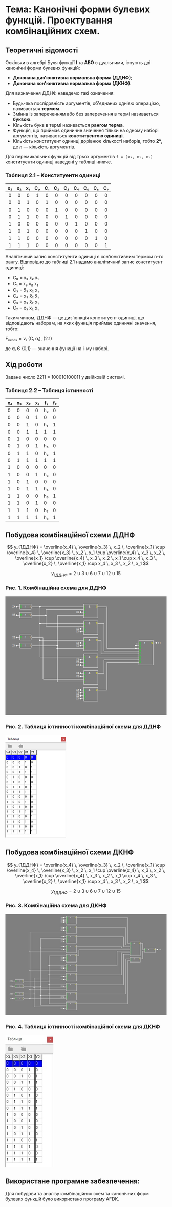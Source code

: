 # Тема: Канонічні форми булевих функцій. Проектування комбінаційних схем.

## Теоретичні відомості

Оскільки в алгебрі Буля функції **І** та **АБО** є дуальними, існують дві канонічні форми булевих функцій:
- **Доконана диз'юнктивна нормальна форма (ДДНФ)**;
- **Доконана кон'юнктивна нормальна форма (ДКНФ)**.

Для визначення ДДНФ наведемо такі означення:
- Будь-яка послідовність аргументів, об'єднаних однією операцією, називається **термом**.
- Змінна із запереченням або без заперечення в термі називається **буквою**.
- Кількість букв в термі називається **рангом терма**.
- Функція, що приймає одиничне значення тільки на одному наборі аргументів, називається **конституентою одиниці**.
- Кількість конституент одиниці дорівнює кількості наборів, тобто **2ⁿ**, де *n* — кількість аргументів.

Для перемикальних функцій від трьох аргументів `f = (x₃, x₂, x₁)` конституенти одиниці наведені у таблиці нижче.

### Таблиця 2.1 – Конституенти одиниці

| x₃ | x₂ | x₁ | C₀ | C₁ | C₂ | C₃ | C₄ | C₅ | C₆ | C₇ |
|:--:|:--:|:--:|:--:|:--:|:--:|:--:|:--:|:--:|:--:|:--:|
| 0 | 0 | 0 | 1 | 0 | 0 | 0 | 0 | 0 | 0 | 0 |
| 0 | 0 | 1 | 0 | 1 | 0 | 0 | 0 | 0 | 0 | 0 |
| 0 | 1 | 0 | 0 | 0 | 1 | 0 | 0 | 0 | 0 | 0 |
| 0 | 1 | 1 | 0 | 0 | 0 | 1 | 0 | 0 | 0 | 0 |
| 1 | 0 | 0 | 0 | 0 | 0 | 0 | 1 | 0 | 0 | 0 |
| 1 | 0 | 1 | 0 | 0 | 0 | 0 | 0 | 1 | 0 | 0 |
| 1 | 1 | 0 | 0 | 0 | 0 | 0 | 0 | 0 | 1 | 0 |
| 1 | 1 | 1 | 0 | 0 | 0 | 0 | 0 | 0 | 0 | 1 |

Аналітичний запис конституенти одиниці є кон'юнктивним термом n-го рангу. Відповідно до таблиці 2.1 надамо аналітичний запис конституент одиниці:

- C₀ = x̅₃ x̅₂ x̅₁
- C₁ = x̅₃ x̅₂ x₁
- C₃ = x̅₃ x₂ x₁
- C₄ = x₃ x̅₂ x̅₁
- C₅ = x₃ x̅₂ x₁
- C₇ = x₃ x₂ x₁

Таким чином, ДДНФ — це диз'юнкція конституент одиниці, що відповідають наборам, на яких функція приймає одиничні значення, тобто:

Fₓₓₙₙₓ = ∨ᵢ (Cᵢ αᵢ),   (2.1)

де αᵢ Є {0,1} — значення функції на i-му наборі.

## Хід роботи
Задане число 2211 = 100010100011 у двійковій системі.

### Таблиця 2.2 – Таблиця істинності

| x₄ | x₃ | x₂ | x₁ | f₁ | f₂ |
|----|----|----|----|----|----|
| 0  | 0  | 0  | 0  | h₉  | 0  |
| 0  | 0  | 0  | 1  | 0   | 0  |
| 0  | 0  | 1  | 0  | h₁  | 1  |
| 0  | 0  | 1  | 1  | 1   | 1  |
| 0  | 1  | 0  | 0  | 0   | 0  |
| 0  | 1  | 0  | 1  | h₅  | 0  |
| 0  | 1  | 1  | 0  | h₂  | 1  |
| 0  | 1  | 1  | 1  | 1   | 1  |
| 1  | 0  | 0  | 0  | 0   | 0  |
| 1  | 0  | 0  | 1  | h₃  | 0  |
| 1  | 0  | 1  | 0  | 0   | 0  |
| 1  | 0  | 1  | 1  | h₄  | 0  |
| 1  | 1  | 0  | 0  | h₆  | 1  |
| 1  | 1  | 0  | 1  | 0   | 0  |
| 1  | 1  | 1  | 0  | h₇  | 0  |
| 1  | 1  | 1  | 1  | h₈  | 1  |

## Побудова комбінаційної схеми ДДНФ

$$
y_{1ДДНФ} = \overline{x_4} \, \overline{x_3} \, x_2 \, \overline{x_1} \cup \overline{x_4} \, \overline{x_3} \, x_2 \, x_1 \cup \overline{x_4} \, x_3 \, x_2 \, \overline{x_1} \cup \overline{x_4} \, x_3 \, x_2 \, x_1 \cup x_4 \, x_3 \, \overline{x_2} \, \overline{x_1} \cup x_4 \, x_3 \, x_2 \, x_1
$$

$$
y_{1ДДНФ} = 2 \cup 3 \cup 6 \cup 7 \cup 12 \cup 15
$$

### Рис. 1. Комбінаційна схема для ДДНФ
![Рис. 1. Комбінаційна схема для ДКНФ](./combinational-scheme-for-DDNF.png)

### Рис. 2. Таблиця істинності комбінаційної схеми для ДДНФ

![Рис. 2.Таблиця істинності комбінаційної схеми для ДКНФ](./truth-table-of-a-combinational-circuit-for-DDNF.png)


## Побудова комбінаційної схеми ДКНФ

$$
y_{1ДДНФ} = \overline{x_4} \, \overline{x_3} \, x_2 \, \overline{x_1} \cup \overline{x_4} \, \overline{x_3} \, x_2 \, x_1 \cup \overline{x_4} \, x_3 \, x_2 \, \overline{x_1} \cup \overline{x_4} \, x_3 \, x_2 \, x_1 \cup x_4 \, x_3 \, \overline{x_2} \, \overline{x_1} \cup x_4 \, x_3 \, x_2 \, x_1
$$

$$
y_{1ДДНФ} = 2 \cup 3 \cup 6 \cup 7 \cup 12 \cup 15
$$

### Рис. 3. Комбінаційна схема для ДКНФ
![Рис. 3. Комбінаційна схема для ДКНФ](./combinational-scheme-for-DCNF.jpg)

### Рис. 4. Таблиця істинності комбінаційної схеми для ДКНФ

![Рис. 4.Таблиця істинності комбінаційної схеми для ДКНФ](./truth-table-of-a-combinational-circuit-for-DCNF.jpg)


## Використане програмне забезпечення:
Для побудови та аналізу комбінаційних схем та канонічних форм булевих функцій було використано програму AFDK.
